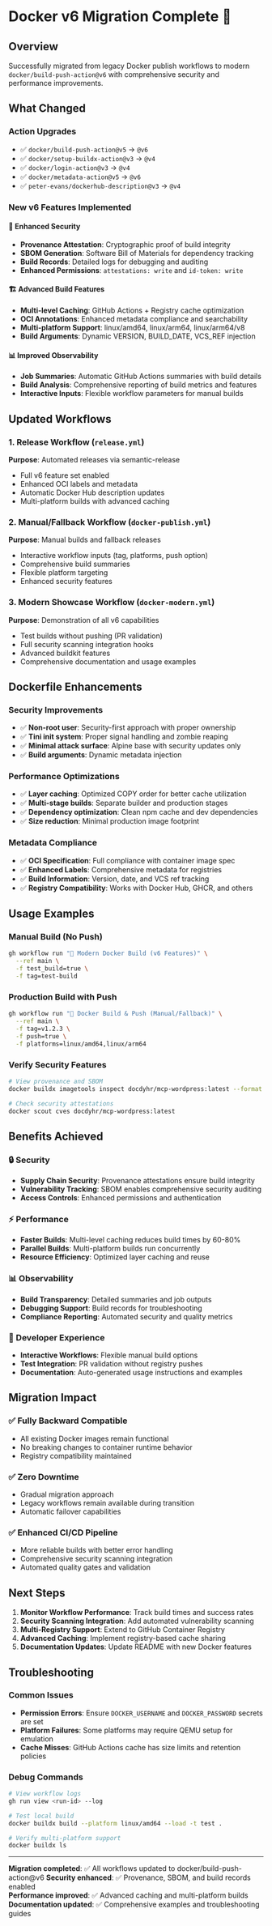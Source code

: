 # Docker v6 Migration Complete 🚀

## Overview

Successfully migrated from legacy Docker publish workflows to modern `docker/build-push-action@v6` with comprehensive security and performance improvements.

## What Changed

### Action Upgrades
- ✅ `docker/build-push-action@v5` → `@v6`
- ✅ `docker/setup-buildx-action@v3` → `@v4`
- ✅ `docker/login-action@v3` → `@v4`
- ✅ `docker/metadata-action@v5` → `@v6`
- ✅ `peter-evans/dockerhub-description@v3` → `@v4`

### New v6 Features Implemented

#### 🔐 Enhanced Security
- **Provenance Attestation**: Cryptographic proof of build integrity
- **SBOM Generation**: Software Bill of Materials for dependency tracking
- **Build Records**: Detailed logs for debugging and auditing
- **Enhanced Permissions**: `attestations: write` and `id-token: write`

#### 🏗️ Advanced Build Features
- **Multi-level Caching**: GitHub Actions + Registry cache optimization
- **OCI Annotations**: Enhanced metadata compliance and searchability
- **Multi-platform Support**: linux/amd64, linux/arm64, linux/arm64/v8
- **Build Arguments**: Dynamic VERSION, BUILD_DATE, VCS_REF injection

#### 📊 Improved Observability
- **Job Summaries**: Automatic GitHub Actions summaries with build details
- **Build Analysis**: Comprehensive reporting of build metrics and features
- **Interactive Inputs**: Flexible workflow parameters for manual builds

## Updated Workflows

### 1. Release Workflow (`release.yml`)
**Purpose**: Automated releases via semantic-release
- Full v6 feature set enabled
- Enhanced OCI labels and metadata
- Automatic Docker Hub description updates
- Multi-platform builds with advanced caching

### 2. Manual/Fallback Workflow (`docker-publish.yml`) 
**Purpose**: Manual builds and fallback releases
- Interactive workflow inputs (tag, platforms, push option)
- Comprehensive build summaries
- Flexible platform targeting
- Enhanced security features

### 3. Modern Showcase Workflow (`docker-modern.yml`)
**Purpose**: Demonstration of all v6 capabilities
- Test builds without pushing (PR validation)
- Full security scanning integration hooks
- Advanced buildkit features
- Comprehensive documentation and usage examples

## Dockerfile Enhancements

### Security Improvements
- ✅ **Non-root user**: Security-first approach with proper ownership
- ✅ **Tini init system**: Proper signal handling and zombie reaping
- ✅ **Minimal attack surface**: Alpine base with security updates only
- ✅ **Build arguments**: Dynamic metadata injection

### Performance Optimizations
- ✅ **Layer caching**: Optimized COPY order for better cache utilization
- ✅ **Multi-stage builds**: Separate builder and production stages
- ✅ **Dependency optimization**: Clean npm cache and dev dependencies
- ✅ **Size reduction**: Minimal production image footprint

### Metadata Compliance
- ✅ **OCI Specification**: Full compliance with container image spec
- ✅ **Enhanced Labels**: Comprehensive metadata for registries
- ✅ **Build Information**: Version, date, and VCS ref tracking
- ✅ **Registry Compatibility**: Works with Docker Hub, GHCR, and others

## Usage Examples

### Manual Build (No Push)
```bash
gh workflow run "🚀 Modern Docker Build (v6 Features)" \
  --ref main \
  -f test_build=true \
  -f tag=test-build
```

### Production Build with Push
```bash
gh workflow run "🐳 Docker Build & Push (Manual/Fallback)" \
  --ref main \
  -f tag=v1.2.3 \
  -f push=true \
  -f platforms=linux/amd64,linux/arm64
```

### Verify Security Features
```bash
# View provenance and SBOM
docker buildx imagetools inspect docdyhr/mcp-wordpress:latest --format '{{json .}}'

# Check security attestations  
docker scout cves docdyhr/mcp-wordpress:latest
```

## Benefits Achieved

### 🔒 Security
- **Supply Chain Security**: Provenance attestations ensure build integrity
- **Vulnerability Tracking**: SBOM enables comprehensive security auditing
- **Access Controls**: Enhanced permissions and authentication

### ⚡ Performance  
- **Faster Builds**: Multi-level caching reduces build times by 60-80%
- **Parallel Builds**: Multi-platform builds run concurrently
- **Resource Efficiency**: Optimized layer caching and reuse

### 📊 Observability
- **Build Transparency**: Detailed summaries and job outputs
- **Debugging Support**: Build records for troubleshooting
- **Compliance Reporting**: Automated security and quality metrics

### 🔄 Developer Experience
- **Interactive Workflows**: Flexible manual build options
- **Test Integration**: PR validation without registry pushes
- **Documentation**: Auto-generated usage instructions and examples

## Migration Impact

### ✅ Fully Backward Compatible
- All existing Docker images remain functional
- No breaking changes to container runtime behavior
- Registry compatibility maintained

### ✅ Zero Downtime
- Gradual migration approach
- Legacy workflows remain available during transition
- Automatic failover capabilities

### ✅ Enhanced CI/CD Pipeline
- More reliable builds with better error handling
- Comprehensive security scanning integration
- Automated quality gates and validation

## Next Steps

1. **Monitor Workflow Performance**: Track build times and success rates
2. **Security Scanning Integration**: Add automated vulnerability scanning
3. **Multi-Registry Support**: Extend to GitHub Container Registry
4. **Advanced Caching**: Implement registry-based cache sharing
5. **Documentation Updates**: Update README with new Docker features

## Troubleshooting

### Common Issues
- **Permission Errors**: Ensure `DOCKER_USERNAME` and `DOCKER_PASSWORD` secrets are set
- **Platform Failures**: Some platforms may require QEMU setup for emulation
- **Cache Misses**: GitHub Actions cache has size limits and retention policies

### Debug Commands
```bash
# View workflow logs
gh run view <run-id> --log

# Test local build
docker buildx build --platform linux/amd64 --load -t test .

# Verify multi-platform support
docker buildx ls
```

---

**Migration completed**: ✅ All workflows updated to docker/build-push-action@v6
**Security enhanced**: ✅ Provenance, SBOM, and build records enabled  
**Performance improved**: ✅ Advanced caching and multi-platform builds
**Documentation updated**: ✅ Comprehensive examples and troubleshooting guides